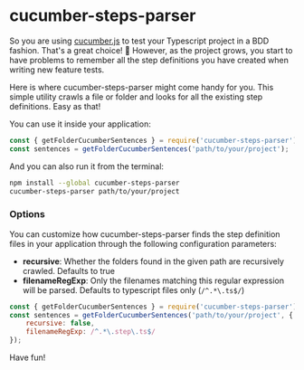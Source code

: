# cucumber-steps-parser

So you are using [cucumber.js](https://github.com/cucumber/cucumber-js) to test your Typescript project in a BDD fashion. That's a great choice! :tada: However, as the project grows, you start to have problems to remember all the step definitions you have created when writing new feature tests.

Here is where cucumber-steps-parser might come handy for you. This simple utility crawls a file or folder and looks for all the existing step definitions. Easy as that!

You can use it inside your application:

```javascript
const { getFolderCucumberSentences } = require('cucumber-steps-parser');
const sentences = getFolderCucumberSentences('path/to/your/project');
```

And you can also run it from the terminal:

```bash
npm install --global cucumber-steps-parser
cucumber-steps-parser path/to/your/project
```

### Options

You can customize how cucumber-steps-parser finds the step definition files in your application through the following configuration parameters:

-   **recursive**: Whether the folders found in the given path are recursively crawled. Defaults to true
-   **filenameRegExp**: Only the filenames matching this regular expression will be parsed. Defaults to typescript files only (`/^.*\.ts$/`)

```javascript
const { getFolderCucumberSentences } = require('cucumber-steps-parser');
const sentences = getFolderCucumberSentences('path/to/your/project', {
    recursive: false,
    filenameRegExp: /^.*\.step\.ts$/
});
```

Have fun!
